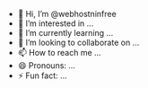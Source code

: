- 👋 Hi, I’m @webhostninfree
- 👀 I’m interested in ...
- 🌱 I’m currently learning ...
- 💞️ I’m looking to collaborate on ...
- 📫 How to reach me ...
- 😄 Pronouns: ...
- ⚡ Fun fact: ...

<!---
webhostninfree/webhostninfree is a ✨ special ✨ repository because its `README.md` (this file) appears on your GitHub profile.
You can click the Preview link to take a look at your changes.
--->
